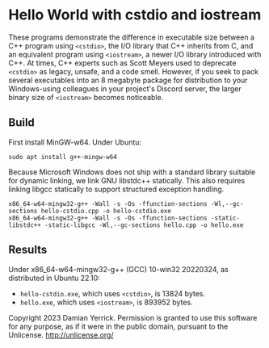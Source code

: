 Hello World with cstdio and iostream
====================================

These programs demonstrate the difference in executable size between
a C++ program using `<cstdio>`, the I/O library that C++ inherits
from C, and an equivalent program using `<iostream>`, a newer I/O
library introduced with C++.  At times, C++ experts such as Scott
Meyers used to deprecate `<cstdio>` as legacy, unsafe, and a code
smell.  However, if you seek to pack several executables into an
8 megabyte package for distribution to your Windows-using colleagues
in your project's Discord server, the larger binary size of
`<iostream>` becomes noticeable.

Build
-----

First install MinGW-w64.  Under Ubuntu:

    sudo apt install g++-mingw-w64

Because Microsoft Windows does not ship with a standard library
suitable for dynamic linking, we link GNU libstdc++ statically.
This also requires linking libgcc statically to support structured
exception handling.

    x86_64-w64-mingw32-g++ -Wall -s -Os -ffunction-sections -Wl,--gc-sections hello-cstdio.cpp -o hello-cstdio.exe
    x86_64-w64-mingw32-g++ -Wall -s -Os -ffunction-sections -static-libstdc++ -static-libgcc -Wl,--gc-sections hello.cpp -o hello.exe

Results
-------

Under x86_64-w64-mingw32-g++ (GCC) 10-win32 20220324, as distributed
in Ubuntu 22.10:

- `hello-cstdio.exe`, which uses `<cstdio>`, is 13824 bytes.
- `hello.exe`, which uses `<iostream>`, is 893952 bytes.

Copyright 2023 Damian Yerrick.  Permission is granted to use this
software for any purpose, as if it were in the public domain,
pursuant to the Unlicense. <http://unlicense.org/>
